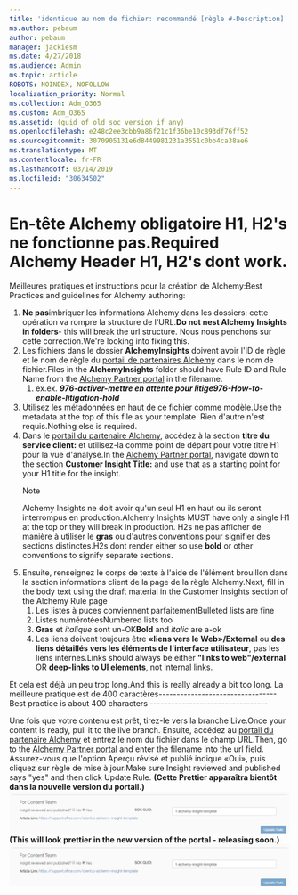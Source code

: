 ```yaml
---
title: 'identique au nom de fichier: recommandé [règle #-Description]'
ms.author: pebaum
author: pebaum
manager: jackiesm
ms.date: 4/27/2018
ms.audience: Admin
ms.topic: article
ROBOTS: NOINDEX, NOFOLLOW
localization_priority: Normal
ms.collection: Adm_O365
ms.custom: Adm_O365
ms.assetid: (guid of old soc version if any)
ms.openlocfilehash: e248c2ee3cbb9a86f21c1f36be10c893df76ff52
ms.sourcegitcommit: 3070905131e6d8449981231a3551c0bb4ca38ae6
ms.translationtype: MT
ms.contentlocale: fr-FR
ms.lasthandoff: 03/14/2019
ms.locfileid: "30634502"
---
```

# <a name="required-alchemy-header-h1-h2s-dont-work"></a><span data-ttu-id="ee5cd-102">En-tête Alchemy obligatoire H1, H2's ne fonctionne pas.</span><span class="sxs-lookup"><span data-stu-id="ee5cd-102">Required Alchemy Header H1, H2's dont work.</span></span>
<span data-ttu-id="ee5cd-103">Meilleures pratiques et instructions pour la création de Alchemy:</span><span class="sxs-lookup"><span data-stu-id="ee5cd-103">Best Practices and guidelines for Alchemy authoring:</span></span>

1. <span data-ttu-id="ee5cd-104">**Ne pas**imbriquer les informations Alchemy dans les dossiers: cette opération va rompre la structure de l'URL.</span><span class="sxs-lookup"><span data-stu-id="ee5cd-104">**Do not nest Alchemy Insights in folders**- this will break the url structure.</span></span> <span data-ttu-id="ee5cd-105">Nous nous penchons sur cette correction.</span><span class="sxs-lookup"><span data-stu-id="ee5cd-105">We're looking into fixing this.</span></span>
1. <span data-ttu-id="ee5cd-106">Les fichiers dans le dossier **AlchemyInsights** doivent avoir l'ID de règle et le nom de règle du [portail de partenaires Alchemy](https://alchemyportal.azurewebsites.net) dans le nom de fichier.</span><span class="sxs-lookup"><span data-stu-id="ee5cd-106">Files in the **AlchemyInsights** folder should have Rule ID and Rule Name from the [Alchemy Partner portal](https://alchemyportal.azurewebsites.net) in the filename.</span></span>
    1. <span data-ttu-id="ee5cd-107">ex.</span><span class="sxs-lookup"><span data-stu-id="ee5cd-107">ex.</span></span> <span data-ttu-id="ee5cd-108">***976-activer-mettre en attente pour litige***</span><span class="sxs-lookup"><span data-stu-id="ee5cd-108">***976-How-to-enable-litigation-hold***</span></span>
1. <span data-ttu-id="ee5cd-109">Utilisez les métadonnées en haut de ce fichier comme modèle.</span><span class="sxs-lookup"><span data-stu-id="ee5cd-109">Use the metadata at the top of this file as your template.</span></span> <span data-ttu-id="ee5cd-110">Rien d'autre n'est requis.</span><span class="sxs-lookup"><span data-stu-id="ee5cd-110">Nothing else is required.</span></span>
1. <span data-ttu-id="ee5cd-111">Dans le [portail du partenaire Alchemy](https://alchemyportal.azurewebsites.net), accédez à la section **titre du service client:** et utilisez-la comme point de départ pour votre titre H1 pour la vue d'analyse.</span><span class="sxs-lookup"><span data-stu-id="ee5cd-111">In the [Alchemy Partner portal](https://alchemyportal.azurewebsites.net), navigate down to the section **Customer Insight Title:** and use that as a starting point for your H1 title for the insight.</span></span> 
    > [!NOTE]
    > <span data-ttu-id="ee5cd-112">Alchemy Insights ne doit avoir qu'un seul H1 en haut ou ils seront interrompus en production.</span><span class="sxs-lookup"><span data-stu-id="ee5cd-112">Alchemy Insights MUST have only a single H1 at the top or they will break in production.</span></span> <span data-ttu-id="ee5cd-113">H2s ne pas afficher de manière à utiliser le **gras** ou d'autres conventions pour signifier des sections distinctes.</span><span class="sxs-lookup"><span data-stu-id="ee5cd-113">H2s dont render either so use **bold** or other conventions to signify separate sections.</span></span>
1. <span data-ttu-id="ee5cd-114">Ensuite, renseignez le corps de texte à l'aide de l'élément brouillon dans la section informations client de la page de la règle Alchemy.</span><span class="sxs-lookup"><span data-stu-id="ee5cd-114">Next, fill in the body text using the draft material in the Customer Insights section of the Alchemy Rule page</span></span>
    1. <span data-ttu-id="ee5cd-115">Les listes à puces conviennent parfaitement</span><span class="sxs-lookup"><span data-stu-id="ee5cd-115">Bulleted lists are fine</span></span>
    1. <span data-ttu-id="ee5cd-116">Listes numérotées</span><span class="sxs-lookup"><span data-stu-id="ee5cd-116">Numbered lists too</span></span>
    1. <span data-ttu-id="ee5cd-117">**Gras** et *italique* sont un-OK</span><span class="sxs-lookup"><span data-stu-id="ee5cd-117">**Bold** and *italic* are a-ok</span></span>
    1. <span data-ttu-id="ee5cd-118">Les liens doivent toujours être **«liens vers le Web»/External** ou **des liens détaillés vers les éléments de l'interface utilisateur**, pas les liens internes.</span><span class="sxs-lookup"><span data-stu-id="ee5cd-118">Links should always be either **"links to web"/external** OR **deep-links to UI elements**, not internal links.</span></span>

<span data-ttu-id="ee5cd-119">Et cela est déjà un peu trop long.</span><span class="sxs-lookup"><span data-stu-id="ee5cd-119">And this is really already a bit too long.</span></span> <span data-ttu-id="ee5cd-120">La meilleure pratique est de 400 caractères---------------------------------</span><span class="sxs-lookup"><span data-stu-id="ee5cd-120">Best practice is about 400 characters ---------------------------------</span></span>

<span data-ttu-id="ee5cd-121">Une fois que votre contenu est prêt, tirez-le vers la branche Live.</span><span class="sxs-lookup"><span data-stu-id="ee5cd-121">Once your content is ready, pull it to the live branch.</span></span> <span data-ttu-id="ee5cd-122">Ensuite, accédez au [portail du partenaire Alchemy](https://alchemyportal.azurewebsites.net) et entrez le nom du fichier dans le champ URL.</span><span class="sxs-lookup"><span data-stu-id="ee5cd-122">Then, go to the [Alchemy Partner portal](https://alchemyportal.azurewebsites.net) and enter the filename into the url field.</span></span> <span data-ttu-id="ee5cd-123">Assurez-vous que l'option Aperçu révisé et publié indique «Oui», puis cliquez sur règle de mise à jour.</span><span class="sxs-lookup"><span data-stu-id="ee5cd-123">Make sure Insight reviewed and published says "yes" and then click Update Rule.</span></span> <span data-ttu-id="ee5cd-124">**(Cette Prettier apparaîtra bientôt dans la nouvelle version du portail.)** 
 ![champ URL](media/for-content-team.PNG)</span><span class="sxs-lookup"><span data-stu-id="ee5cd-124">**(This will look prettier in the new version of the portal - releasing soon.)**
![url field](media/for-content-team.PNG)</span></span>

